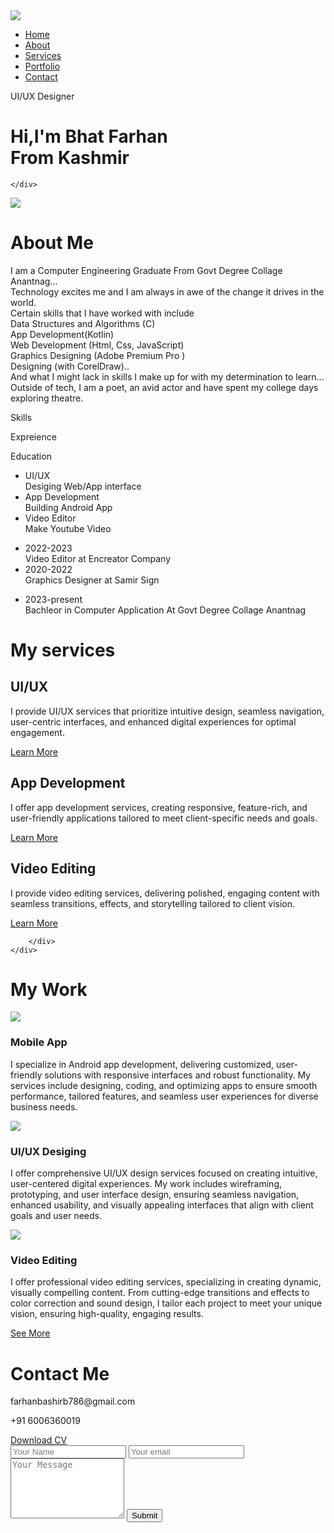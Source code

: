 <!DOCTYPE html>
<html lang="en">
<head>
    <meta charset="UTF-8">
    <meta name="viewport" content="width=device-width, initial-scale=1.0">
    <title>Portfolio</title>
    <link rel="stylesheet" href="STYLE.CSS">
    <link rel="stylesheet" href="https://cdnjs.cloudflare.com/ajax/libs/font-awesome/6.6.0/css/all.min.css">
    <script src="https://kit.fontawesome.com/c4254e24a8.js" crossorigin="anonymous"></script>
</head>
<body>
    <div id="header">
<div class="container">
    <nav>
        <img src="image/logoo.JPG" class="logo">
        <ul id="sidemenu">
               <li><a href="#header">Home</a></li>
               <li><a href="#about">About</a></li>
               <li><a href="#services">Services</a></li>
               <li><a href="#portfolio">Portfolio</a></li>
               <li><a href="#contact">Contact</a></li>
               <i class="fa-solid fa-circle-xmark" onclick="closemenu()"></i>
        </ul>
        <i class="fa-solid fa-bars" onclick="openmenu()"></i>
    </nav>
    <div class="header-text">
        <p>UI/UX Designer</p>
        <h1> Hi,I'm <span> Bhat Farhan </span> <br>From Kashmir</h1>
        
    </div> 
</div>
</div>
<!-----------------ABOUT---------------->
<div id="about">
    <div class="container">
        <div class="row">
            <div class="aboutcol1">
                <img src="image/inm1.jpeg">
            </div>
            <div class="aboutcol2">
                <h1 class="subtitle" >About Me </h1>
                <P>I am a Computer Engineering Graduate From Govt Degree Collage Anantnag...<br>Technology excites me and I am always in awe of the change it drives in the world.<br> Certain skills that I have worked with include <br><span> Data Structures and Algorithms (C)</span><br> <span> App Development(Kotlin)</span> <br><span>Web Development (Html, Css, JavaScript)</span> <br><span>Graphics Designing (Adobe Premium Pro )</span>  <br><span>Designing (with CorelDraw)..</span> <br>And what I might lack in skills I make up for with my determination to learn...
                    Outside of tech, I am a poet, an avid actor and have spent my college days exploring theatre.</P>
                <div class="taptittle">
                    <p class="tab-links active-link" onclick="opentab('skills')">Skills</p>
                    <p class="tab-links" onclick="opentab('Expreience')">Expreience</p>
                    <p class="tab-links" onclick="opentab('Education')">Education</p>
                </div>
                <div class="tab-contents active-tab" id="skills">
                    <ul>
                    <li><span>UI/UX</span><br> Desiging Web/App interface</li>
                    <li><span>App Development</span><br> Building Android App</li>
                    <li><span>Video Editor</span><br>Make Youtube Video</li>
                    </ul>
                </div>
                <div class="tab-contents" id="Expreience">
                    <ul>
                    <li><span>2022-2023</span><br>Video Editor at Encreator Company</li>
                    <li><span>2020-2022</span><br>Graphics Designer at Samir Sign</li>
                    </ul>
                </div>
                <div class="tab-contents" id="Education">
                    <ul>
                    <li><span>2023-present</span><br>Bachleor in Computer Application At Govt Degree Collage Anantnag </li>
                    </ul>
                </div>
            </div>
        </div>
    </div>
</div>

<!-----------------services---------------->
<div id="services">
    <div class="conatiner">
        <h1 class="subtitle" >My services </h1>
        <div class="serviceslist">
            <div>
                <i class="fa-brands fa-uikit"></i>
                <h2>UI/UX</h2>
                <p>I provide UI/UX services that prioritize intuitive design, seamless navigation, user-centric interfaces, and enhanced digital experiences for optimal engagement.</p>
                <a href="">Learn More</a>
            </div>
            <div>
                <i class="fa-brands fa-app-store"></i>
                <h2>App Development</h2>
                <p>I offer app development services, creating responsive, feature-rich, and user-friendly applications tailored to meet client-specific needs and goals.</p>
                <a href="">Learn More</a>
            </div>
            <div>
                <i class="fa-solid fa-video"></i>
                <h2>Video Editing</h2>
                <p>I provide video editing services, delivering polished, engaging content with seamless transitions, effects, and storytelling tailored to client vision.</p>
                <a href="">Learn More</a>
            </div>
            
        </div>
    </div>
</div>

<!-----------------potfolio---------------->
<div id="portfolio">
    <div class="container">
        <h1 class="subtitle" >My Work </h1>
        <div class="worklist">
            <div class="work">
                <img src="/image/work 1.png">
                <div class="layer">
                    <h3> Mobile App</h3>
                    <p>I specialize in Android app development, delivering customized, user-friendly solutions with responsive interfaces and robust functionality. My services include designing, coding, and optimizing apps to ensure smooth performance, tailored features, and seamless user experiences for diverse business needs.                    </p>
                    <a href="#"><i class="fa-solid fa-up-right-from-square"></i></a>
                </div>
            </div>
            <div class="work">
                <img src="/image/WORK2.png">
                <div class="layer">
                    <h3>UI/UX Desiging</h3>
                    <p>I offer comprehensive UI/UX design services focused on creating intuitive, user-centered digital experiences. My work includes wireframing, prototyping, and user interface design, ensuring seamless navigation, enhanced usability, and visually appealing interfaces that align with client goals and user needs.</p>
                    <a href="#"><i class="fa-solid fa-up-right-from-square"></i></a>
                </div>
            </div>
            <div class="work">
                <img src="/image/work3.png">
                <div class="layer">
                    <h3>Video Editing</h3>
                    <p>I offer professional video editing services, specializing in creating dynamic, visually compelling content. From cutting-edge transitions and effects to color correction and sound design, I tailor each project to meet your unique vision, ensuring high-quality, engaging results.</p>
                    <a href="#"><i class="fa-solid fa-up-right-from-square"></i></a>
                </div>
            </div>
        </div>
        <a href="#" class="btn"> See More</a>
    </div>
</div>
<!----------------contact---------------->
<div id="contact">
    <div class="container">
        <div class="row">
            <div class="contactleft">
                <h1 class="subtitle" >Contact Me</h1>
                <p><i class="fa-solid fa-envelope"></i>farhanbashirb786@gmail.com</p>
                <p><i class="fa-solid fa-phone"></i>+91 6006360019</p>
                <div class="socialicon">
                    <a href="#"><i class="fa-brands fa-linkedin"></i></a>
                    <a href="#"><i class="fa-brands fa-facebook"></i></a>
                    <a href="#"><i class="fa-brands fa-instagram"></i></a>
                    <a href="#"><i class="fa-brands fa-x-twitter"></i></a>
                </div>
                <a href="/image/Resume.pdf" download class="btn btn2">Download CV</a>
            </div>
            <div class="contactright">
                <form name="submit-to-google-sheet">
                    <input type="text" name="Name" placeholder="Your Name" required>
                    <input type="email" name="Email" placeholder="Your email" required>
                    <textarea name="Meesage" rows="6" placeholder="Your Message"></textarea>
                    <button type="submit" class="btn btn2">Submit</button>
                </form>
                <span id="msg"></span>
            </div>
        </div>
    </div>
    
</div>



<script>
    var tablinks = document.getElementsByClassName("tab-links");
    var tabcontents = document.getElementsByClassName("tab-contents");
   
    function opentab(tabname){
        for(tablink of tablinks) {
        tablink.classList.remove("active-link");
    }
        for (tabcontent of tabcontents) {
        tabcontent.classList.remove("active-tab");
    }
        event.currentTarget.classList.add("active-link");
        document.getElementById(tabname).classList.add("active-tab");
    }
</script>

<script>
    var sidemenu =document.getElementById("sidemenu");

    function openmenu(){
        sidemenu.style.right ="0";
    }
    function closemenu(){
        sidemenu.style.right ="-200px";
    }
</script>
<script>
    const scriptURL = 'https://script.google.com/macros/s/AKfycbxZ4qIdRX6cXhwXBGLJ5xjJq-snlx1ooshT1kRGfeWbNcbknt0d2nfvTF0gbh12HXY7Kg/exec'
    const form = document.forms['submit-to-google-sheet']
    const msg =document.getElementById("msg")
  
    form.addEventListener('submit', e => {
      e.preventDefault()
      fetch(scriptURL, { method: 'POST', body: new FormData(form)})
        .then(response => {
            msg.innerHTML="Message sent successfully"
            setTimeout(function(){
                msg.innerHTML=""
            },5000)
            form.reset()
        })
        .catch(error => console.error('Error!', error.message))
    })
  </script>

</body>
</html>
